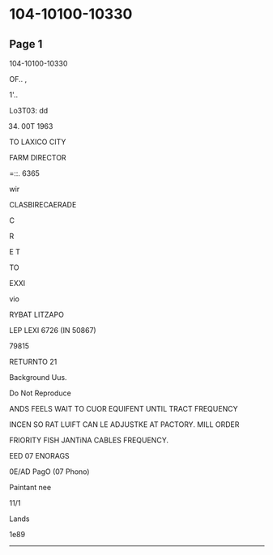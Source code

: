 # 104-10100-10330

## Page 1

104-10100-10330

OF.. ,

1'..

Lo3T03: dd

34. 00T 1963

TO LAXICO CITY

FARM DIRECTOR

=::. 6365

wir

CLASBIRECAERADE

C

R

E T

TO

EXXI

vio

RYBAT LITZAPO

LEP LEXI 6726 (IN 50867)

79815

RETURNTO 21

Background Uus.

Do Not Reproduce

ANDS FEELS WAIT TO CUOR EQUIFENT UNTIL TRACT FREQUENCY

INCEN SO RAT LUIFT CAN LE ADJUSTKE AT PACTORY. MILL ORDER

FRIORITY FISH JANTiNA CABLES FREQUENCY.

EED 07 ENORAGS

0E/AD PagO (07 Phono)

Paintant nee

11/1

Lands

1e89

---

